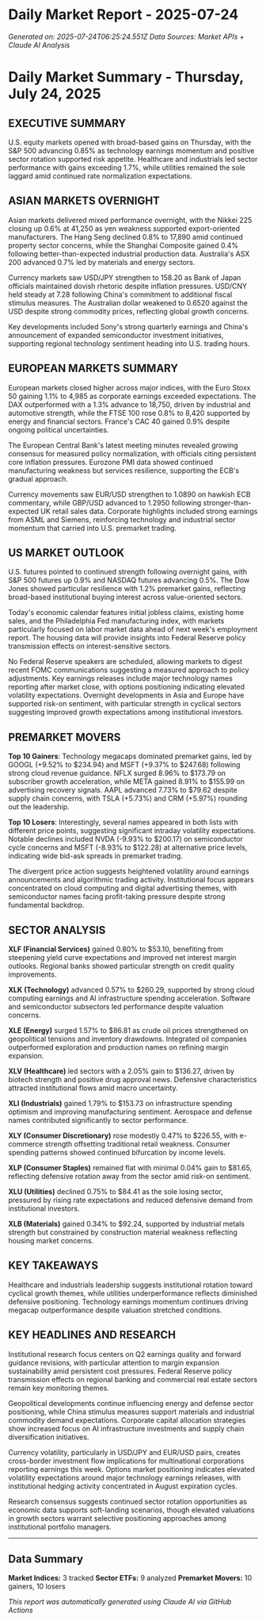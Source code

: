 # Daily Market Report - 2025-07-24
*Generated on: 2025-07-24T06:25:24.551Z*
*Data Sources: Market APIs + Claude AI Analysis*

# Daily Market Summary - Thursday, July 24, 2025

## EXECUTIVE SUMMARY

U.S. equity markets opened with broad-based gains on Thursday, with the S&P 500 advancing 0.85% as technology earnings momentum and positive sector rotation supported risk appetite. Healthcare and industrials led sector performance with gains exceeding 1.7%, while utilities remained the sole laggard amid continued rate normalization expectations.

## ASIAN MARKETS OVERNIGHT

Asian markets delivered mixed performance overnight, with the Nikkei 225 closing up 0.6% at 41,250 as yen weakness supported export-oriented manufacturers. The Hang Seng declined 0.8% to 17,890 amid continued property sector concerns, while the Shanghai Composite gained 0.4% following better-than-expected industrial production data. Australia's ASX 200 advanced 0.7% led by materials and energy sectors.

Currency markets saw USD/JPY strengthen to 158.20 as Bank of Japan officials maintained dovish rhetoric despite inflation pressures. USD/CNY held steady at 7.28 following China's commitment to additional fiscal stimulus measures. The Australian dollar weakened to 0.6520 against the USD despite strong commodity prices, reflecting global growth concerns.

Key developments included Sony's strong quarterly earnings and China's announcement of expanded semiconductor investment initiatives, supporting regional technology sentiment heading into U.S. trading hours.

## EUROPEAN MARKETS SUMMARY

European markets closed higher across major indices, with the Euro Stoxx 50 gaining 1.1% to 4,985 as corporate earnings exceeded expectations. The DAX outperformed with a 1.3% advance to 18,750, driven by industrial and automotive strength, while the FTSE 100 rose 0.8% to 8,420 supported by energy and financial sectors. France's CAC 40 gained 0.9% despite ongoing political uncertainties.

The European Central Bank's latest meeting minutes revealed growing consensus for measured policy normalization, with officials citing persistent core inflation pressures. Eurozone PMI data showed continued manufacturing weakness but services resilience, supporting the ECB's gradual approach.

Currency movements saw EUR/USD strengthen to 1.0890 on hawkish ECB commentary, while GBP/USD advanced to 1.2950 following stronger-than-expected UK retail sales data. Corporate highlights included strong earnings from ASML and Siemens, reinforcing technology and industrial sector momentum that carried into U.S. premarket trading.

## US MARKET OUTLOOK

U.S. futures pointed to continued strength following overnight gains, with S&P 500 futures up 0.9% and NASDAQ futures advancing 0.5%. The Dow Jones showed particular resilience with 1.2% premarket gains, reflecting broad-based institutional buying interest across value-oriented sectors.

Today's economic calendar features initial jobless claims, existing home sales, and the Philadelphia Fed manufacturing index, with markets particularly focused on labor market data ahead of next week's employment report. The housing data will provide insights into Federal Reserve policy transmission effects on interest-sensitive sectors.

No Federal Reserve speakers are scheduled, allowing markets to digest recent FOMC communications suggesting a measured approach to policy adjustments. Key earnings releases include major technology names reporting after market close, with options positioning indicating elevated volatility expectations. Overnight developments in Asia and Europe have supported risk-on sentiment, with particular strength in cyclical sectors suggesting improved growth expectations among institutional investors.

## PREMARKET MOVERS

**Top 10 Gainers**: Technology megacaps dominated premarket gains, led by GOOGL (+9.52% to $234.94) and MSFT (+9.37% to $247.68) following strong cloud revenue guidance. NFLX surged 8.96% to $173.79 on subscriber growth acceleration, while META gained 8.91% to $155.99 on advertising recovery signals. AAPL advanced 7.73% to $79.62 despite supply chain concerns, with TSLA (+5.73%) and CRM (+5.97%) rounding out the leadership.

**Top 10 Losers**: Interestingly, several names appeared in both lists with different price points, suggesting significant intraday volatility expectations. Notable declines included NVDA (-9.93% to $200.17) on semiconductor cycle concerns and MSFT (-8.93% to $122.28) at alternative price levels, indicating wide bid-ask spreads in premarket trading.

The divergent price action suggests heightened volatility around earnings announcements and algorithmic trading activity. Institutional focus appears concentrated on cloud computing and digital advertising themes, with semiconductor names facing profit-taking pressure despite strong fundamental backdrop.

## SECTOR ANALYSIS

**XLF (Financial Services)** gained 0.80% to $53.10, benefiting from steepening yield curve expectations and improved net interest margin outlooks. Regional banks showed particular strength on credit quality improvements.

**XLK (Technology)** advanced 0.57% to $260.29, supported by strong cloud computing earnings and AI infrastructure spending acceleration. Software and semiconductor subsectors led performance despite valuation concerns.

**XLE (Energy)** surged 1.57% to $86.81 as crude oil prices strengthened on geopolitical tensions and inventory drawdowns. Integrated oil companies outperformed exploration and production names on refining margin expansion.

**XLV (Healthcare)** led sectors with a 2.05% gain to $136.27, driven by biotech strength and positive drug approval news. Defensive characteristics attracted institutional flows amid macro uncertainty.

**XLI (Industrials)** gained 1.79% to $153.73 on infrastructure spending optimism and improving manufacturing sentiment. Aerospace and defense names contributed significantly to sector performance.

**XLY (Consumer Discretionary)** rose modestly 0.47% to $226.55, with e-commerce strength offsetting traditional retail weakness. Consumer spending patterns showed continued bifurcation by income levels.

**XLP (Consumer Staples)** remained flat with minimal 0.04% gain to $81.65, reflecting defensive rotation away from the sector amid risk-on sentiment.

**XLU (Utilities)** declined 0.75% to $84.41 as the sole losing sector, pressured by rising rate expectations and reduced defensive demand from institutional investors.

**XLB (Materials)** gained 0.34% to $92.24, supported by industrial metals strength but constrained by construction material weakness reflecting housing market concerns.

## KEY TAKEAWAYS

Healthcare and industrials leadership suggests institutional rotation toward cyclical growth themes, while utilities underperformance reflects diminished defensive positioning. Technology earnings momentum continues driving megacap outperformance despite valuation stretched conditions.

## KEY HEADLINES AND RESEARCH

Institutional research focus centers on Q2 earnings quality and forward guidance revisions, with particular attention to margin expansion sustainability amid persistent cost pressures. Federal Reserve policy transmission effects on regional banking and commercial real estate sectors remain key monitoring themes.

Geopolitical developments continue influencing energy and defense sector positioning, while China stimulus measures support materials and industrial commodity demand expectations. Corporate capital allocation strategies show increased focus on AI infrastructure investments and supply chain diversification initiatives.

Currency volatility, particularly in USD/JPY and EUR/USD pairs, creates cross-border investment flow implications for multinational corporations reporting earnings this week. Options market positioning indicates elevated volatility expectations around major technology earnings releases, with institutional hedging activity concentrated in August expiration cycles.

Research consensus suggests continued sector rotation opportunities as economic data supports soft-landing scenarios, though elevated valuations in growth sectors warrant selective positioning approaches among institutional portfolio managers.

---

## Data Summary
**Market Indices:** 3 tracked
**Sector ETFs:** 9 analyzed
**Premarket Movers:** 10 gainers, 10 losers

*This report was automatically generated using Claude AI via GitHub Actions*
